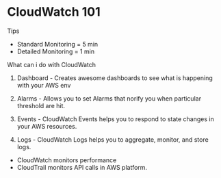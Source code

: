 # CloudWatch 101

Tips

* Standard Monitoring = 5 min
* Detailed Monitoring = 1 min

What can i do with CloudWatch

1. Dashboard - Creates awesome dashboards to see what is happening with your AWS env

2. Alarms - Allows you to set Alarms that norify you when particular threshold are hit.

3. Events - CloudWatch Events helps you to respond to state changes in your AWS resources.

4. Logs - CloudWatch Logs helps you to aggregate, monitor, and store logs.

* CloudWatch monitors performance
* CloudTrail monitors API calls in AWS platform.